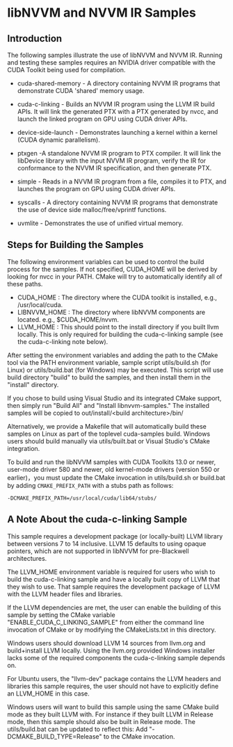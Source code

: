 libNVVM and NVVM IR Samples
===========================

Introduction
------------

The following samples illustrate the use of libNVVM and NVVM IR. Running and
testing these samples requires an NVIDIA driver compatible with the CUDA
Toolkit being used for compilation.

- cuda-shared-memory - A directory containing NVVM IR programs that demonstrate
  CUDA 'shared' memory usage.

- cuda-c-linking - Builds an NVVM IR program using the LLVM IR build APIs. It
  will link the generated PTX with a PTX generated by nvcc, and launch the
  linked program on GPU using CUDA driver APIs.

- device-side-launch - Demonstrates launching a kernel within a kernel (CUDA
  dynamic parallelism).

- ptxgen -A standalone NVVM IR program to PTX compiler. It will link the
  libDevice library with the input NVVM IR program, verify the IR for
  conformance to the NVVM IR specification, and then generate PTX.

- simple - Reads in a NVVM IR program from a file, compiles it to PTX, and
  launches the program on GPU using CUDA driver APIs.

- syscalls - A directory containing NVVM IR programs that demonstrate the use of
  device side malloc/free/vprintf functions.

- uvmlite - Demonstrates the use of unified virtual memory.

Steps for Building the Samples
------------------------------

The following environment variables can be used to control the build
process for the samples.  If not specified, CUDA_HOME will be derived by
looking for nvcc in your PATH.  CMake will try to automatically
identify all of these paths.

- CUDA_HOME    : The directory where the CUDA toolkit is installed,
               e.g., /usr/local/cuda.
- LIBNVVM_HOME : The directory where libNVVM components are located.
               e.g., $CUDA_HOME/nvvm.
- LLVM_HOME    : This should point to the install directory if you built llvm
               locally.  This is only required for building the cuda-c-linking
               sample (see the cuda-c-linking note below).

After setting the environment variables and adding the path to the CMake tool
via the PATH environment variable, sample script utils/build.sh (for Linux) or
utils/build.bat (for Windows) may be executed. This script will use build
directory "build" to build the samples, and then install them in the "install"
directory.

If you chose to build using Visual Studio and its integrated CMake support,
then simply run "Build All" and "Install libnvvm-samples."  The installed
samples will be copied to out/install/\<build architecture\>/bin/

Alternatively, we provide a Makefile that will automatically build these
samples on Linux as part of the toplevel cuda-samples build.  Windows users
should build manually via utils/built.bat or Visual Studio's CMake integration.

To build and run the libNVVM samples with CUDA Toolkits 13.0 or newer, user-mode
driver 580 and newer, old kernel-mode drivers (version 550 or earlier)，you must
update the CMake invocation in utils/build.sh or build.bat by adding
`CMAKE_PREFIX_PATH` with a stubs path as follows:
```
-DCMAKE_PREFIX_PATH=/usr/local/cuda/lib64/stubs/
```

A Note About the cuda-c-linking Sample
--------------------------------------

This sample requires a development package (or locally-built) LLVM library
between versions 7 to 14 inclusive.  LLVM 15 defaults to using opaque pointers,
which are not supported in libNVVM for pre-Blackwell architectures.

The LLVM_HOME environment variable is required for users who wish to build the
cuda-c-linking sample and have a locally built copy of LLVM that they wish to
use.  That sample requires the development package of LLVM with the LLVM header
files and libraries.

If the LLVM dependencies are met, the user can enable the building of this
sample by setting the CMake variable "ENABLE_CUDA_C_LINKING_SAMPLE" from either
the command line invocation of CMake or by modifying the CMakeLists.txt in this
directory.

Windows users should download LLVM 14 sources from llvm.org and build+install
LLVM locally.  Using the llvm.org provided Windows installer lacks some of
the required components the cuda-c-linking sample depends on.

For Ubuntu users, the "llvm-dev" package contains the LLVM headers and libraries
this sample requires, the user should not have to explicitly define an LLVM_HOME
in this case.

Windows users will want to build this sample using the same CMake build mode
as they built LLVM with.  For instance if they built LLVM in Release mode,
then this sample should also be built in Release mode. The utils/build.bat can
be updated to reflect this: Add "-DCMAKE_BUILD_TYPE=Release" to the CMake
invocation.
